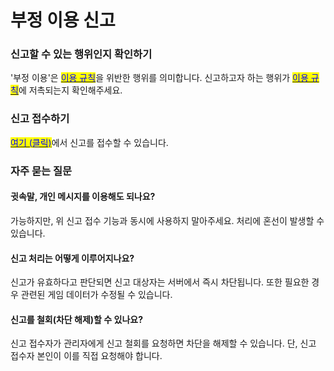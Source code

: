 # 부정 이용 신고

### 신고할 수 있는 행위인지 확인하기

'부정 이용'은 [<mark style="color:blue;">이용 규칙</mark>](../docs-1/rules.md)을 위반한 행위를 의미합니다. 신고하고자 하는 행위가 [<mark style="color:blue;">이용 규칙</mark>](../docs-1/rules.md)에 저촉되는지 확인해주세요.

### 신고 접수하기

[<mark style="color:blue;">여기 (클릭)</mark>](https://docs.google.com/forms/d/e/1FAIpQLSeCrBic65knqLaEESnu92fksWCHdfLs51gxTFb7S3puxl1-Mw/viewform)에서 신고를 접수할 수 있습니다.

### 자주 묻는 질문

#### 귓속말, 개인 메시지를 이용해도 되나요?

가능하지만, 위 신고 접수 기능과 동시에 사용하지 말아주세요. 처리에 혼선이 발생할 수 있습니다.

#### 신고 처리는 어떻게 이루어지나요?

신고가 유효하다고 판단되면 신고 대상자는 서버에서 즉시 차단됩니다. 또한 필요한 경우 관련된 게임 데이터가 수정될 수 있습니다.

#### 신고를 철회(차단 해제)할 수 있나요?

신고 접수자가 관리자에게 신고 철회를 요청하면 차단을 해제할 수 있습니다. 단, 신고 접수자 본인이 이를 직접 요청해야 합니다.
